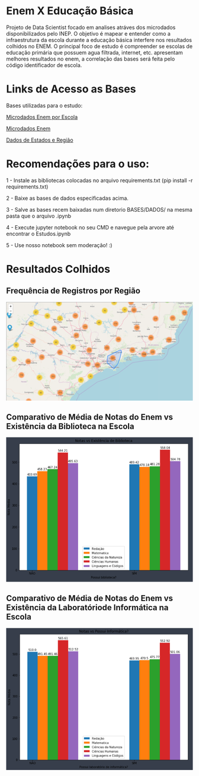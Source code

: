 # Enem  X Educação Básica
Projeto de Data Scientist focado em analises atráves dos microdados disponibilizados pelo INEP. O objetivo é mapear e entender como a infraestrutura da escola durante a educação básica interfere nos resultados colhidos no ENEM. O principal foco de estudo é compreender se escolas de educação primária que possuem agua filtrada, internet, etc. apresentam melhores resultados no enem, a correlação das bases será feita pelo código identificador de escola.

# Links de Acesso as Bases
Bases utilizadas para o estudo:<p>
[Microdados Enem por Escola](http://download.inep.gov.br/microdados/enem_por_escola/2005_a_2015/microdados_enem_por_escola.zip)<p>
[Microdados Enem](http://download.inep.gov.br/microdados/microdados_enem2018.zip)<p>
[Dados de Estados e Região](http://download.inep.gov.br/microdados/micro_censo_escolar_2014.zip)<p>
  
# Recomendações para o uso:
  1 - Instale as bibliotecas colocadas no arquivo requirements.txt (pip install -r requirements.txt)<p>
  2 - Baixe as bases de dados especificadas acima.<p>
  3 - Salve as bases recem baixadas num diretorio BASES/DADOS/ na mesma pasta que o arquivo .ipynb<p>
  4 - Execute jupyter notebook no seu CMD e navegue pela arvore até encontrar o Estudos.ipynb<p>
  5 - Use nosso notebook sem moderação! :)<p>

# Resultados Colhidos

## Frequência de Registros por Região

<div align="center">
    <img src="./IMAGENS/FREQUENCIAPORREGIAO.png" width="640" />
    <div height="2"></div>
</div>

## Comparativo de Média de Notas do Enem vs Existência da Biblioteca na Escola

<div align="center">
    <img src="./IMAGENS/graficoNotasEnemvsBiblioteca.png" width="640" />
    <div height="2"></div>
</div>

## Comparativo de Média de Notas do Enem vs Existência da Laboratóriode Informática na Escola

<div align="center">
    <img src="./IMAGENS/graficoNotasEnemvsLabInformatica.png" width="640" />
    <div height="2"></div>
</div>


